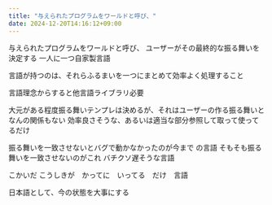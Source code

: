 ```yaml
---
title: "与えられたプログラムをワールドと呼び、"
date: 2024-12-20T14:16:12+09:00
---
```

与えられたプログラムをワールドと呼び、
ユーザーがその最終的な振る舞いを決定する
一人に一つ自家製言語

言語が持つのは、それらふるまいを一つにまとめて効率よく処理すること

言語理念からすると他言語ライブラリ必要

大元がある程度振る舞いテンプレは決めるが、それはユーザーの作る振る舞いとなんの関係もない
効率良さそうな、あるいは適当な部分参照して取って使ってるだけ

振る舞いを一致させないとバグで動かなかったのが今まで
の言語
そもそも振る舞いを一致させないのがこれ
バチクソ遅そうな言語

こかいだ
こうしきが　かってに　いってる　だけ　言語

日本語として、今の状態を大事にする
